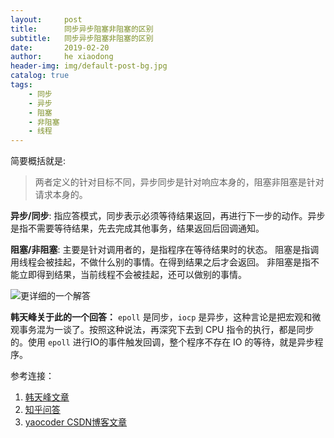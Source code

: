 ```yaml
---
layout:     post
title:      同步异步阻塞非阻塞的区别
subtitle:   同步异步阻塞非阻塞的区别
date:       2019-02-20
author:     he xiaodong
header-img: img/default-post-bg.jpg
catalog: true
tags:
    - 同步
    - 异步
    - 阻塞
    - 非阻塞
    - 线程
---
```


简要概括就是:
> 两者定义的针对目标不同，异步同步是针对响应本身的，阻塞非阻塞是针对请求本身的。

**异步/同步**: 指应答模式，同步表示必须等待结果返回，再进行下一步的动作。异步是指不需要等待结果，先去完成其他事务，结果返回后回调通知。

**阻塞/非阻塞**: 主要是针对调用者的，是指程序在等待结果时的状态。
阻塞是指调用线程会被挂起，不做什么别的事情。在得到结果之后才会返回。
非阻塞是指不能立即得到结果，当前线程不会被挂起，还可以做别的事情。

![更详细的一个解答](https://alpha2016.github.io/img/2019-02-20-io.jpg "版权归知乎作者所有")

**韩天峰关于此的一个回答：** `epoll` 是同步，`iocp` 是异步，这种言论是把宏观和微观事务混为一谈了。按照这种说法，再深究下去到 CPU 指令的执行，都是同步的。使用 `epoll` 进行IO的事件触发回调，整个程序不存在 IO 的等待，就是异步程序。

参考连接：
1. [韩天峰文章](http://rango.swoole.com/archives/381)
2. [知乎问答](https://www.zhihu.com/question/19732473)
3. [yaocoder CSDN博客文章](http://blog.51cto.com/yaocoder/1308899)
